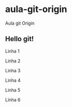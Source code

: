 # aula-git-origin
Aula git Origin

## Hello git!

Linha 1

Linha 2

Linha 3

Linha 4

Linha 5

Linha 6
